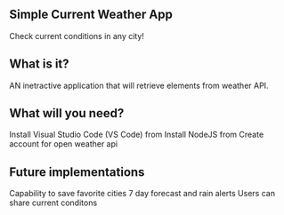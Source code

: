 ## Simple Current Weather App
Check current conditions in any city!


## What is it?

AN inetractive application that will retrieve elements from weather API.

## What will you need?

Install Visual Studio Code (VS Code) from 
Install NodeJS from 
Create account for open weather api 

## Future implementations

Capability to save favorite cities
7 day forecast and rain alerts
Users can share current conditons
